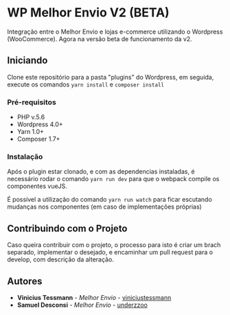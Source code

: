 # WP Melhor Envio V2 (BETA)
Integração entre o Melhor Envio e lojas e-commerce utilizando o Wordpress (WooCommerce). Agora na versão beta de funcionamento da v2.

## Iniciando

Clone este repositório para a pasta "plugins" do Wordpress, em seguida, execute os comandos ```yarn install``` e ```composer install```

### Pré-requisitos

- PHP v.5.6
- Wordpress 4.0+
- Yarn 1.0+
- Composer 1.7+

### Instalação

Após o plugin estar clonado, e com as dependencias instaladas, é necessário rodar o comando ```yarn run dev``` para que o webpack compile os componentes vueJS.

É possível a utilização do comando ```yarn run watch``` para ficar escutando mudanças nos componentes (em caso de implementações próprias)

## Contribuindo com o Projeto

Caso queira contribuir com o projeto, o processo para isto é criar um brach separado, implementar o desejado, e encaminhar um pull request para o develop, com descrição da alteração.

## Autores

* **Vinicius Tessmann** - *Melhor Envio* - [viniciustessmann](https://github.com/viniciustessmann)
* **Samuel Desconsi** - *Melhor Envio* - [underzzoo](https://github.com/underzzoo)
